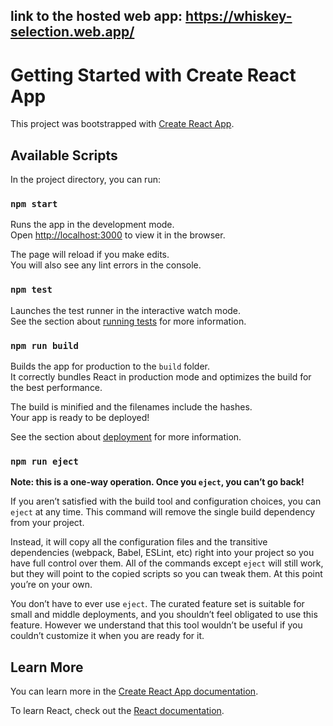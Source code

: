## link to the hosted web app: https://whiskey-selection.web.app/

# Getting Started with Create React App

This project was bootstrapped with [Create React App](https://github.com/facebook/create-react-app).

## Available Scripts

In the project directory, you can run:

### `npm start`

Runs the app in the development mode.\
Open [http://localhost:3000](http://localhost:3000) to view it in the browser.

The page will reload if you make edits.\
You will also see any lint errors in the console.

### `npm test`

Launches the test runner in the interactive watch mode.\
See the section about [running tests](https://facebook.github.io/create-react-app/docs/running-tests) for more information.

### `npm run build`

Builds the app for production to the `build` folder.\
It correctly bundles React in production mode and optimizes the build for the best performance.

The build is minified and the filenames include the hashes.\
Your app is ready to be deployed!

See the section about [deployment](https://facebook.github.io/create-react-app/docs/deployment) for more information.

### `npm run eject`

**Note: this is a one-way operation. Once you `eject`, you can’t go back!**

If you aren’t satisfied with the build tool and configuration choices, you can `eject` at any time. This command will remove the single build dependency from your project.

Instead, it will copy all the configuration files and the transitive dependencies (webpack, Babel, ESLint, etc) right into your project so you have full control over them. All of the commands except `eject` will still work, but they will point to the copied scripts so you can tweak them. At this point you’re on your own.

You don’t have to ever use `eject`. The curated feature set is suitable for small and middle deployments, and you shouldn’t feel obligated to use this feature. However we understand that this tool wouldn’t be useful if you couldn’t customize it when you are ready for it.

## Learn More

You can learn more in the [Create React App documentation](https://facebook.github.io/create-react-app/docs/getting-started).

To learn React, check out the [React documentation](https://reactjs.org/).

<!--
## PROJECT REQUIREMENTS

Build a single page that contains a collection of popular whiskies, controls to filter these whiskies by their region, and an article that relates to this collection.

The JSON files provided (articles.json and whiskies.json) should be treated as if they were coming from an external API. The format can be assumed to be stable, but it cannot be modified.

Each item in the collection should follow the diagram provided (component.png) and should link to its own page, where it can be purchased. Each region also has a pair of colors associated with it, so you will need to apply these where appropriate. The article should simply link — in a new tab — to the website where the article was originally published.

You may use any technologies you wish to build this page, but approach this task as if you were writing code that will be used in production. So writing performant code, and following best practices in each language used. Note: Not minifying CSS and Javascript is ok for this test, but please explain why this is important.

# What you will Need

The JSON files (provided)
The font Cabin, in regular and bold weights
A collection of whiskey images (provided)
A sample of the component to design to (provided)
The colors used for each region (provided)
The card background (provided)
An article image (provided) -->
